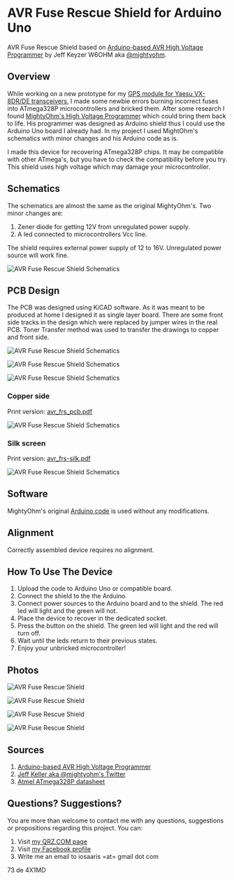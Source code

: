 # AVR Fuse Rescue Shield for Arduino Uno
AVR Fuse Rescue Shield based on [Arduino-based AVR High Voltage Programmer](http://mightyohm.com/blog/2008/09/arduino-based-avr-high-voltage-programmer/) by Jeff Keyzer W6OHM aka [@mightyohm](https://twitter.com/mightyohm).

## Overview
While working on a new prototype for my [GPS module for Yaesu VX-8DR/DE transceivers](https://github.com/4x1md/vx8_gps), I made some newbie errors burning incorrect fuses into ATmega328P microcontrollers and bricked them. After some research I found [MightyOhm's High Voltage Programmer](http://mightyohm.com/blog/2008/09/arduino-based-avr-high-voltage-programmer/) which could bring them back to life. His programmer was designed as Arduino shield thus I could use the Arduino Uno board I already had. In my project I used MightOhm's schematics with minor changes and his Arduino code as is.

I made this device for recovering ATmega328P chips. It may be compatible with other ATmega's, but you have to check the compatibility before you try. This shield uses high voltage which may damage your microcontroller.

## Schematics
The schematics are almost the same as the original MightyOhm's. Two minor changes are:

1. Zener diode for getting 12V from unregulated power supply.
2. A led connected to microcontrollers Vcc line.

The shield requires external power supply of 12 to 16V. Unregulated power source will work fine.

![AVR Fuse Rescue Shield Schematics](https://raw.githubusercontent.com/4x1md/avr_frs_shield/master/images/schematic.png)

## PCB Design
The PCB was designed using KiCAD software. As it was meant to be produced at home I designed it as single layer board. There are some front side tracks in the design which were replaced by jumper wires in the real PCB. Toner Transfer method was used to transfer the drawings to copper and front side.

![AVR Fuse Rescue Shield Schematics](https://raw.githubusercontent.com/4x1md/avr_frs_shield/master/images/pcb_color.png)

![AVR Fuse Rescue Shield Schematics](https://raw.githubusercontent.com/4x1md/avr_frs_shield/master/images/3d_pcb_0.png)

![AVR Fuse Rescue Shield Schematics](https://raw.githubusercontent.com/4x1md/avr_frs_shield/master/images/3d_pcb_1.png)

### Copper side
Print version: [avr_frs_pcb.pdf](https://github.com/4x1md/avr_frs_shield/blob/master/printable/avr_frs_pcb.pdf)

![AVR Fuse Rescue Shield Schematics](https://raw.githubusercontent.com/4x1md/avr_frs_shield/master/images/pcb_bw.png)

### Silk screen
Print version: [avr_frs-silk.pdf](https://github.com/4x1md/avr_frs_shield/blob/master/printable/avr_frs-silk.pdf)

![AVR Fuse Rescue Shield Schematics](https://raw.githubusercontent.com/4x1md/avr_frs_shield/master/images/pcb_silk.png)

## Software
MightyOhm's original [Arduino code](https://github.com/4x1md/avr_frs_shield/tree/master/avr_frs_arduino) is used without any modifications.

## Alignment
Correctly assembled device requires no alignment.

## How To Use The Device

1. Upload the code to Arduino Uno or compatible board.
2. Connect the shield to the the Arduino.
3. Connect power sources to the Arduino board and to the shield. The red led will light and the green will not.
4. Place the device to recover in the dedicated socket.
5. Press the button on the shield. The green led will light and the red will turn off.
6. Wait until the leds return to their previous states.
7. Enjoy your unbricked microcontroller!

## Photos

![AVR Fuse Rescue Shield](https://raw.githubusercontent.com/4x1md/avr_frs_shield/master/images/avr_frs_pcb.jpg)

![AVR Fuse Rescue Shield](https://raw.githubusercontent.com/4x1md/avr_frs_shield/master/images/avr_frs_silk.jpg)

![AVR Fuse Rescue Shield](https://raw.githubusercontent.com/4x1md/avr_frs_shield/master/images/avr_frs_top.jpg)

![AVR Fuse Rescue Shield](https://raw.githubusercontent.com/4x1md/avr_frs_shield/master/images/avr_frs_shield.jpg)

## Sources
1. [Arduino-based AVR High Voltage Programmer](http://mightyohm.com/blog/2008/09/arduino-based-avr-high-voltage-programmer/)
2. [Jeff Keller aka @mightyohm's Twitter](https://twitter.com/mightyohm)
3. [Atmel ATmega328P datasheet](http://www.atmel.com/images/atmel-8271-8-bit-avr-microcontroller-atmega48a-48pa-88a-88pa-168a-168pa-328-328p_datasheet_complete.pdf)

## Questions? Suggestions?
You are more than welcome to contact me with any questions, suggestions or propositions regarding this project. You can:

1. Visit [my QRZ.COM page](https://www.qrz.com/db/4X1MD)
2. Visit [my Facebook profile](https://www.facebook.com/Dima.Meln)
3. Write me an email to iosaaris =at= gmail dot com

73 de 4X1MD
